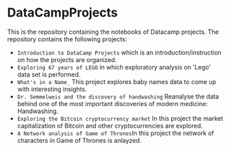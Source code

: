 # DataCampProjects
This is the repository containing the notebooks of Datacamp projects.
The repository contains the following projects:

* ```Introduction to DataCamp Projects``` which is an introduction/instruction on how the projects are organized.
* ```Exploring 67 years of LEGO``` in which exploratory analysis on 'Lego' data set is performed.
* ```What's in a Name_``` This project explores baby names data to come up with interesting insights.
* ```Dr. Semmelweis and the discovery of handwashing``` Reanalyse the data behind one of the most important discoveries of modern medicine: Handwashing.
* ```Exploring the Bitcoin cryptocurrency market``` In this project the market capitalization of Bitcoin and other cryptocurrencies are explored.
* ```A Network analysis of Game of Thrones```In this project the network of characters in Game of Thrones is anlayzed.